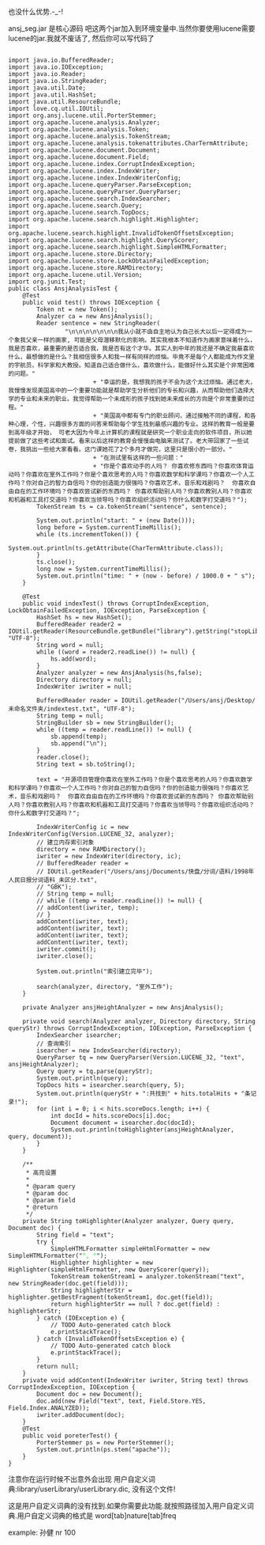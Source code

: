 也没什么优势.-_-!


ansj_seg.jar 是核心源码
吧这两个jar加入到环境变量中.当然你要使用lucene需要lucene的jar.我就不废话了,
然后你可以写代码了
<pre><code>
import java.io.BufferedReader;
import java.io.IOException;
import java.io.Reader;
import java.io.StringReader;
import java.util.Date;
import java.util.HashSet;
import java.util.ResourceBundle;
import love.cq.util.IOUtil;
import org.ansj.lucene.util.PorterStemmer;
import org.apache.lucene.analysis.Analyzer;
import org.apache.lucene.analysis.Token;
import org.apache.lucene.analysis.TokenStream;
import org.apache.lucene.analysis.tokenattributes.CharTermAttribute;
import org.apache.lucene.document.Document;
import org.apache.lucene.document.Field;
import org.apache.lucene.index.CorruptIndexException;
import org.apache.lucene.index.IndexWriter;
import org.apache.lucene.index.IndexWriterConfig;
import org.apache.lucene.queryParser.ParseException;
import org.apache.lucene.queryParser.QueryParser;
import org.apache.lucene.search.IndexSearcher;
import org.apache.lucene.search.Query;
import org.apache.lucene.search.TopDocs;
import org.apache.lucene.search.highlight.Highlighter;
import org.apache.lucene.search.highlight.InvalidTokenOffsetsException;
import org.apache.lucene.search.highlight.QueryScorer;
import org.apache.lucene.search.highlight.SimpleHTMLFormatter;
import org.apache.lucene.store.Directory;
import org.apache.lucene.store.LockObtainFailedException;
import org.apache.lucene.store.RAMDirectory;
import org.apache.lucene.util.Version;
import org.junit.Test;
public class AnsjAnalysisTest {
	@Test
	public void test() throws IOException {
		Token nt = new Token();
		Analyzer ca = new AnsjAnalysis();
		Reader sentence = new StringReader(
				"\n\n\n\n\n\n\n我从小就不由自主地认为自己长大以后一定得成为一个象我父亲一样的画家, 可能是父母潜移默化的影响。其实我根本不知道作为画家意味着什么，我是否喜欢，最重要的是否适合我，我是否有这个才华。其实人到中年的我还是不确定我最喜欢什么，最想做的是什么？我相信很多人和我一样有同样的烦恼。毕竟不是每个人都能成为作文里的宇航员，科学家和大教授。知道自己适合做什么，喜欢做什么，能做好什么其实是个非常困难的问题。"
						+ "幸运的是，我想我的孩子不会为这个太过烦恼。通过老大，我慢慢发现美国高中的一个重要功能就是帮助学生分析他们的专长和兴趣，从而帮助他们选择大学的专业和未来的职业。我觉得帮助一个未成形的孩子找到她未来成长的方向是个非常重要的过程。"
						+ "美国高中都有专门的职业顾问，通过接触不同的课程，和各种心理，个性，兴趣很多方面的问答来帮助每个学生找到最感兴趣的专业。这样的教育一般是要到高年级才开始， 可老大因为今年上计算机的课程就是研究一个职业走向的软件项目，所以她提前做了这些考试和面试。看来以后这样的教育会慢慢由电脑来测试了。老大带回家了一些试卷，我挑出一些给大家看看。这门课她花了2个多月才做完，这里只是很小的一部分。"
						+ "在测试里有这样的一些问题："
						+ "你是个喜欢动手的人吗？ 你喜欢修东西吗？你喜欢体育运动吗？你喜欢在室外工作吗？你是个喜欢思考的人吗？你喜欢数学和科学课吗？你喜欢一个人工作吗？你对自己的智力自信吗？你的创造能力很强吗？你喜欢艺术，音乐和戏剧吗？  你喜欢自由自在的工作环境吗？你喜欢尝试新的东西吗？ 你喜欢帮助别人吗？你喜欢教别人吗？你喜欢和机器和工具打交道吗？你喜欢当领导吗？你喜欢组织活动吗？你什么和数字打交道吗？");
		TokenStream ts = ca.tokenStream("sentence", sentence);

		System.out.println("start: " + (new Date()));
		long before = System.currentTimeMillis();
		while (ts.incrementToken()) {
			System.out.println(ts.getAttribute(CharTermAttribute.class));
		}
		ts.close();
		long now = System.currentTimeMillis();
		System.out.println("time: " + (now - before) / 1000.0 + " s");
	}

	@Test
	public void indexTest() throws CorruptIndexException, LockObtainFailedException, IOException, ParseException {
		HashSet<String> hs = new HashSet<String>();
		BufferedReader reader2 = IOUtil.getReader(ResourceBundle.getBundle("library").getString("stopLibrary"), "UTF-8");
		String word = null;
		while ((word = reader2.readLine()) != null) {
			hs.add(word);
		}
		Analyzer analyzer = new AnsjAnalysis(hs,false);
		Directory directory = null;
		IndexWriter iwriter = null;

		BufferedReader reader = IOUtil.getReader("/Users/ansj/Desktop/未命名文件夹/indextest.txt", "UTF-8");
		String temp = null;
		StringBuilder sb = new StringBuilder();
		while ((temp = reader.readLine()) != null) {
			sb.append(temp);
			sb.append("\n");
		}
		reader.close();
		String text = sb.toString();

		text = "开源项目管理你喜欢在室外工作吗？你是个喜欢思考的人吗？你喜欢数学和科学课吗？你喜欢一个人工作吗？你对自己的智力自信吗？你的创造能力很强吗？你喜欢艺术，音乐和戏剧吗？  你喜欢自由自在的工作环境吗？你喜欢尝试新的东西吗？ 你喜欢帮助别人吗？你喜欢教别人吗？你喜欢和机器和工具打交道吗？你喜欢当领导吗？你喜欢组织活动吗？你什么和数字打交道吗？";

		IndexWriterConfig ic = new IndexWriterConfig(Version.LUCENE_32, analyzer);
		// 建立内存索引对象
		directory = new RAMDirectory();
		iwriter = new IndexWriter(directory, ic);
		// BufferedReader reader =
		// IOUtil.getReader("/Users/ansj/Documents/快盘/分词/语料/1998年人民日报分词语料_未区分.txt",
		// "GBK");
		// String temp = null;
		// while ((temp = reader.readLine()) != null) {
		// addContent(iwriter, temp);
		// }
		addContent(iwriter, text);
		addContent(iwriter, text);
		addContent(iwriter, text);
		addContent(iwriter, text);
		iwriter.commit();
		iwriter.close();

		System.out.println("索引建立完毕");

		search(analyzer, directory, "室外工作");
	}

	private Analyzer ansjHeightAnalyzer = new AnsjAnalysis();

	private void search(Analyzer analyzer, Directory directory, String queryStr) throws CorruptIndexException, IOException, ParseException {
		IndexSearcher isearcher;
		// 查询索引
		isearcher = new IndexSearcher(directory);
		QueryParser tq = new QueryParser(Version.LUCENE_32, "text", ansjHeightAnalyzer);
		Query query = tq.parse(queryStr);
		System.out.println(query);
		TopDocs hits = isearcher.search(query, 5);
		System.out.println(queryStr + ":共找到" + hits.totalHits + "条记录!");
		for (int i = 0; i < hits.scoreDocs.length; i++) {
			int docId = hits.scoreDocs[i].doc;
			Document document = isearcher.doc(docId);
			System.out.println(toHighlighter(ansjHeightAnalyzer, query, document));
		}
	}

	/**
	 * 高亮设置
	 * 
	 * @param query
	 * @param doc
	 * @param field
	 * @return
	 */
	private String toHighlighter(Analyzer analyzer, Query query, Document doc) {
		String field = "text";
		try {
			SimpleHTMLFormatter simpleHtmlFormatter = new SimpleHTMLFormatter("<font color=\"red\">", "</font>");
			Highlighter highlighter = new Highlighter(simpleHtmlFormatter, new QueryScorer(query));
			TokenStream tokenStream1 = analyzer.tokenStream("text", new StringReader(doc.get(field)));
			String highlighterStr = highlighter.getBestFragment(tokenStream1, doc.get(field));
			return highlighterStr == null ? doc.get(field) : highlighterStr;
		} catch (IOException e) {
			// TODO Auto-generated catch block
			e.printStackTrace();
		} catch (InvalidTokenOffsetsException e) {
			// TODO Auto-generated catch block
			e.printStackTrace();
		}
		return null;
	}
	private void addContent(IndexWriter iwriter, String text) throws CorruptIndexException, IOException {
		Document doc = new Document();
		doc.add(new Field("text", text, Field.Store.YES, Field.Index.ANALYZED));
		iwriter.addDocument(doc);
	}
	@Test
	public void poreterTest() {
		PorterStemmer ps = new PorterStemmer();
		System.out.println(ps.stem("apache"));
	}
}
</pre></code>
注意你在运行时候不出意外会出现 <red>用户自定义词典:library/userLibrary/userLibrary.dic, 没有这个文件!</red>

这是用户自定义词典的没有找到.如果你需要此功能.就按照路径加入用户自定义词典.用户自定义词典的格式是 word[tab]nature[tab]freq

example: 孙健	nr	100